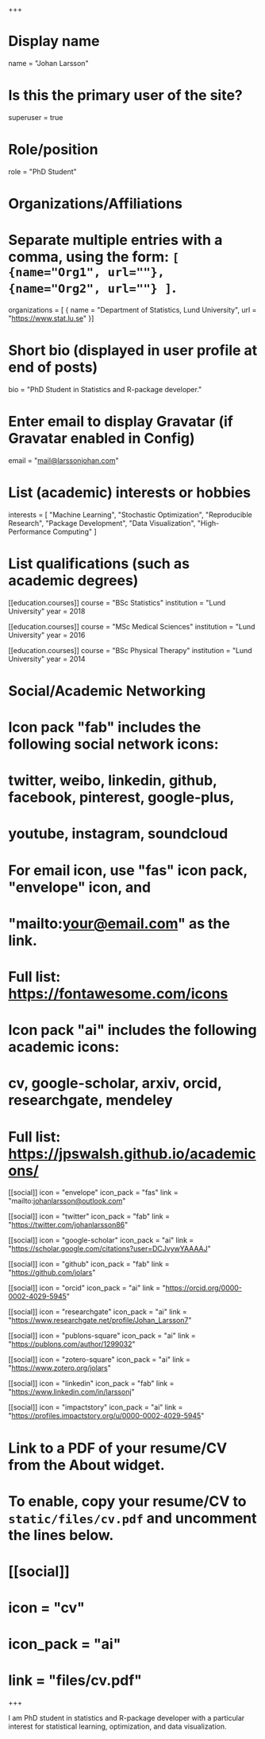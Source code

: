 +++
# Display name
name = "Johan Larsson"

# Is this the primary user of the site?
superuser = true

# Role/position
role = "PhD Student"

# Organizations/Affiliations
#   Separate multiple entries with a comma, using the form: `[ {name="Org1", url=""}, {name="Org2", url=""} ]`.
organizations = [ { name = "Department of Statistics, Lund University", url = "https://www.stat.lu.se" }]

# Short bio (displayed in user profile at end of posts)
bio = "PhD Student in Statistics and R-package developer."

# Enter email to display Gravatar (if Gravatar enabled in Config)
email = "mail@larssonjohan.com"

# List (academic) interests or hobbies
interests = [
  "Machine Learning",
  "Stochastic Optimization",
  "Reproducible Research",
  "Package Development",
  "Data Visualization",
  "High-Performance Computing"
]

# List qualifications (such as academic degrees)
[[education.courses]]
  course = "BSc Statistics"
  institution = "Lund University"
  year = 2018

[[education.courses]]
  course = "MSc Medical Sciences"
  institution = "Lund University"
  year = 2016

[[education.courses]]
  course = "BSc Physical Therapy"
  institution = "Lund University"
  year = 2014

# Social/Academic Networking
#
# Icon pack "fab" includes the following social network icons:
#
#   twitter, weibo, linkedin, github, facebook, pinterest, google-plus,
#   youtube, instagram, soundcloud
#
#   For email icon, use "fas" icon pack, "envelope" icon, and
#   "mailto:your@email.com" as the link.
#
#   Full list: https://fontawesome.com/icons
#
# Icon pack "ai" includes the following academic icons:
#
#   cv, google-scholar, arxiv, orcid, researchgate, mendeley
#
#   Full list: https://jpswalsh.github.io/academicons/

[[social]]
  icon = "envelope"
  icon_pack = "fas"
  link = "mailto:johanlarsson@outlook.com"

[[social]]
  icon = "twitter"
  icon_pack = "fab"
  link = "https://twitter.com/johanlarsson86"

[[social]]
  icon = "google-scholar"
  icon_pack = "ai"
  link = "https://scholar.google.com/citations?user=DCJvywYAAAAJ"

[[social]]
  icon = "github"
  icon_pack = "fab"
  link = "https://github.com/jolars"

[[social]]
  icon = "orcid"
  icon_pack = "ai"
  link = "https://orcid.org/0000-0002-4029-5945"

[[social]]
  icon = "researchgate"
  icon_pack = "ai"
  link = "https://www.researchgate.net/profile/Johan_Larsson7"

[[social]]
  icon = "publons-square"
  icon_pack = "ai"
  link = "https://publons.com/author/1299032"

[[social]]
  icon = "zotero-square"
  icon_pack = "ai"
  link = "https://www.zotero.org/jolars"

[[social]]
  icon = "linkedin"
  icon_pack = "fab"
  link = "https://www.linkedin.com/in/larssonj"

[[social]]
  icon = "impactstory"
  icon_pack = "ai"
  link = "https://profiles.impactstory.org/u/0000-0002-4029-5945"

# Link to a PDF of your resume/CV from the About widget.
# To enable, copy your resume/CV to `static/files/cv.pdf` and uncomment the lines below.
# [[social]]
#   icon = "cv"
#   icon_pack = "ai"
#   link = "files/cv.pdf"

+++

I am PhD student in statistics and R-package developer with
a particular interest for statistical learning, optimization,
and data visualization.
